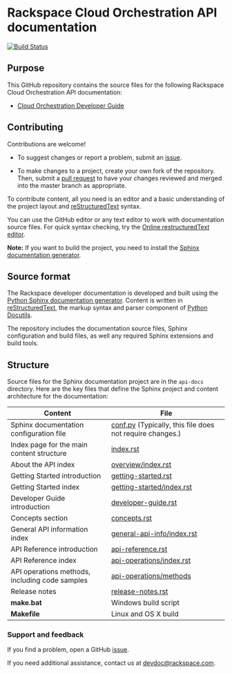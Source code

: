 # Rackspace Cloud Orchestration API documentation

[![Build Status](https://travis-ci.org/rackerlabs/docs-cloud-orchestration.svg?branch=master)](https://travis-ci.org/rackerlabs/docs-cloud-orchestration)

## Purpose

This GitHub repository contains the source files for the following Rackspace Cloud Orchestration API documentation:

* [Cloud Orchestration Developer Guide](https://developer.rackspace.com/docs/cloud-orchestration/v1/developer-guide/)

## Contributing

Contributions are welcome! 

* To suggest changes or report a problem, submit an [issue](https://github.com/rackerlabs/docs-cloud-orchestration/issues). 

* To make changes to a project, create your own fork of the repository. Then, submit a [pull 
request](https://github.com/rackerlabs/docs-cloud-orchestration/compare?expand=1) to have your changes reviewed 
and merged into the master branch as appropriate.

To contribute content, all you need is an editor and a 
basic understanding of the project layout and [reStructuredText](http://sphinx-doc.org/rest.html) syntax.

You can use the GitHub editor or any text editor to work with documentation source files. For quick syntax checking, try the 
[Online restructuredText editor](http://rst.ninjs.org/). 

**Note:** If you want to build the project, you need to install the [Sphinx documentation generator](http://www.sphinx-doc.org/en/stable/install.html). 

## Source format

The Rackspace developer documentation is developed and built using the [Python Sphinx documentation generator](http://sphinx-doc.org/). Content is 
written in [reStructuredText](http://sphinx-doc.org/rest.html), the markup syntax and parser component of 
[Python Docutils](http://docutils.sourceforge.net/index.html).

The repository includes the documentation source files, 
Sphinx configuration and build files, as well any required Sphinx 
extensions and build tools. 

## Structure

Source files for the Sphinx documentation project are in the ``api-docs`` directory. Here are the key files that define 
the Sphinx project and content architecture for the documentation: 

Content | File
--- | ---
|Sphinx documentation configuration file| [conf.py](https://github.com/rackerlabs/docs-cloud-orchestration/blob/master/api-docs/conf.py) (Typically, this file does not require changes.)
|Index page for the main content structure| [index.rst](https://github.com/rackerlabs/docs-cloud-orchestration/blob/master/api-docs/index.rst)
|About the API index| [overview/index.rst](https://github.com/rackerlabs/docs-cloud-orchestration/blob/master/api-docs/overview/index.rst)
|Getting Started introduction| [getting-started.rst](https://github.com/rackerlabs/docs-cloud-orchestration/blob/master/api-docs/getting-started.rst)
|Getting Started index|[getting-started/index.rst](https://github.com/rackerlabs/docs-cloud-orchestration/blob/master/api-docs/getting-started/index.rst)
|Developer Guide introduction|[developer-guide.rst](https://github.com/rackerlabs/docs-cloud-orchestration/blob/master/api-docs/developer-guide.rst)
|Concepts section| [concepts.rst](https://github.com/rackerlabs/docs-cloud-orchestration/blob/master/api-docs/concepts.rst)
|General API information index|[general-api-info/index.rst](https://github.com/rackerlabs/docs-cloud-orchestration/blob/master/api-docs/general-api-info/index.rst)
|API Reference introduction|[api-reference.rst](https://github.com/rackerlabs/docs-cloud-orchestration/blob/master/api-docs/api-reference.rst)
|API Reference index|[api-operations/index.rst](https://github.com/rackerlabs/docs-cloud-orchestration/blob/master/api-docs/api-operations/index.rst)
|API operations methods, including code samples|[api-operations/methods](https://github.com/rackerlabs/docs-cloud-orchestration/tree/master/api-docs/api-operations/methods) 
|Release notes|[release-notes.rst](https://github.com/rackerlabs/docs-cloud-orchestration/blob/master/api-docs/release-notes.rst)
|**make.bat**|Windows build script
|**Makefile**| Linux and OS X build

### Support and feedback

If you find a problem, open a GitHub [issue](https://github.com/rackerlabs/docs-cloud-orchestration/issues).

If you need additional assistance, contact us at [devdoc@rackspace.com](mailto:devdoc@rackspace.com).
